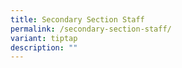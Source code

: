```yaml
---
title: Secondary Section Staff
permalink: /secondary-section-staff/
variant: tiptap
description: ""
---
```


